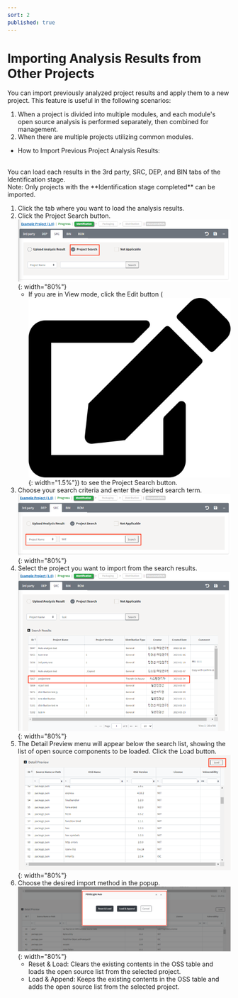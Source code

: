 ```yaml
---
sort: 2
published: true
---
```


# Importing Analysis Results from Other Projects

You can import previously analyzed project results and apply them to a new project. 
This feature is useful in the following scenarios:

1. When a project is divided into multiple modules, and each module's open source analysis is performed separately, 
   then combined for management.
2. When there are multiple projects utilizing common modules.

- How to Import Previous Project Analysis Results:
<br/>
You can load each results in the 3rd party, SRC, DEP, and BIN tabs of the Identification stage.
<br/>
Note: Only projects with the **Identification stage completed** can be imported.

1. Click the tab where you want to load the analysis results.
2. Click the Project Search button.
   ![ProjectSearch](../../images/project/load_project/project_search.png){: width="80%"}
    - If you are in View mode, click the Edit button (![EditBtn](../../images/project/load_project/edit-solid.png){: width="1.5%"}) 
      to see the Project Search button.
3. Choose your search criteria and enter the desired search term.
   ![ProjectSearchBar](../../images/project/load_project/project_search_searchbar.png){: width="80%"}
4. Select the project you want to import from the search results.
   ![ProjectSearchResult](../../images/project/load_project/project_search_result.png){: width="80%"}
5. The Detail Preview menu will appear below the search list, showing the list of open source components to be loaded.
   Click the Load button.
   ![ProjectSearchDetailPreview](../../images/project/load_project/project_search_detail_preview.png){: width="80%"}
6. Choose the desired import method in the popup.
   ![ProjectLoadPopup](../../images/project/load_project/project_load_popup.png){: width="80%"}
    - Reset & Load: Clears the existing contents in the OSS table and loads the open source list from the selected project.
    - Load & Append: Keeps the existing contents in the OSS table and adds the open source list from the selected project.